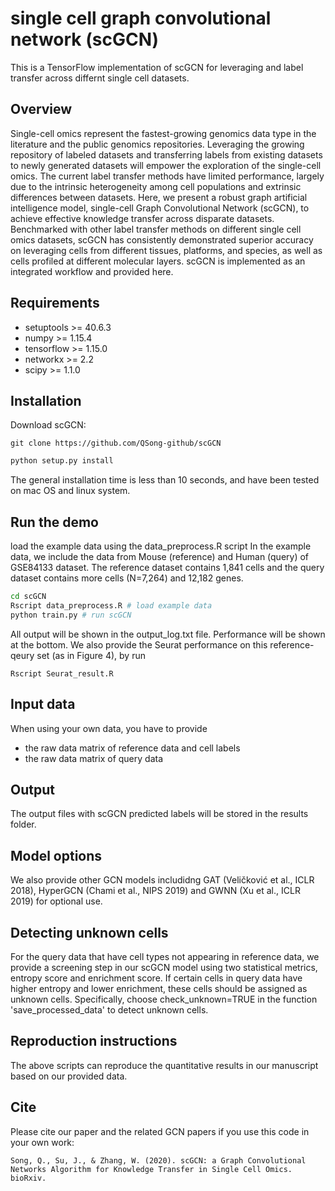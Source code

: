 # single cell graph convolutional network (scGCN)

This is a TensorFlow implementation of scGCN for leveraging and label transfer across differnt single cell datasets.
 
## Overview

Single-cell omics represent the fastest-growing genomics data type in the literature and the public genomics repositories. Leveraging the growing repository of labeled datasets and transferring labels from existing datasets to newly generated datasets will empower the exploration of the single-cell omics. The current label transfer methods have limited performance, largely due to the intrinsic heterogeneity among cell populations and extrinsic differences between datasets. Here, we present a robust graph artificial intelligence model, single-cell Graph Convolutional Network (scGCN), to achieve effective knowledge transfer across disparate datasets. Benchmarked with other label transfer methods on different single cell omics datasets, scGCN has consistently demonstrated superior accuracy on leveraging cells from different tissues, platforms, and species, as well as cells profiled at different molecular layers. scGCN is implemented as an integrated workflow and provided here. 

## Requirements
* setuptools >= 40.6.3
* numpy >= 1.15.4
* tensorflow >= 1.15.0
* networkx >= 2.2
* scipy >= 1.1.0

## Installation

Download scGCN:
```
git clone https://github.com/QSong-github/scGCN
```

```bash
python setup.py install
```
The general installation time is less than 10 seconds, and have been tested on mac OS and linux system. 

## Run the demo

load the example data using the data_preprocess.R script
In the example data, we include the data from Mouse (reference) and Human (query) of GSE84133 dataset. The reference dataset contains 1,841 cells and the query dataset contains more cells (N=7,264) and 12,182 genes. 
```bash
cd scGCN
Rscript data_preprocess.R # load example data 
python train.py # run scGCN
```
All output will be shown in the output_log.txt file. Performance will be shown at the bottom. 
We also provide the Seurat performance on this reference-qeury set (as in Figure 4), by run 

```
Rscript Seurat_result.R
```

## Input data

When using your own data, you have to provide 
* the raw data matrix of reference data and cell labels
* the raw data matrix of query data

## Output

The output files with scGCN predicted labels will be stored in the results folder.

## Model options 

We also provide other GCN models includidng GAT (Veličković et al., ICLR 2018), HyperGCN (Chami et al., NIPS 2019) and GWNN (Xu et al., ICLR 2019) for optional use.

## Detecting unknown cells

For the query data that have cell types not appearing in reference data, we provide a screening step in our scGCN model using two statistical metrics, entropy score and enrichment score. If certain cells in query data have higher entropy and lower enrichment, these cells should be assigned as unknown cells. Specifically, choose check_unknown=TRUE in the function 'save_processed_data' to detect unknown cells.

## Reproduction instructions

The above scripts can reproduce the quantitative results in our manuscript based on our provided data.

## Cite

Please cite our paper and the related GCN papers if you use this code in your own work:

```
Song, Q., Su, J., & Zhang, W. (2020). scGCN: a Graph Convolutional Networks Algorithm for Knowledge Transfer in Single Cell Omics. bioRxiv.
```

